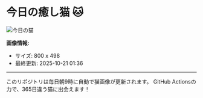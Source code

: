 # 今日の癒し猫 🐱

![今日の猫](https://cdn2.thecatapi.com/images/12r.gif)

**画像情報:**
- サイズ: 800 x 498
- 最終更新: 2025-10-21 01:36

---

このリポジトリは毎日朝9時に自動で猫画像が更新されます。
GitHub Actionsの力で、365日違う猫に出会えます！
